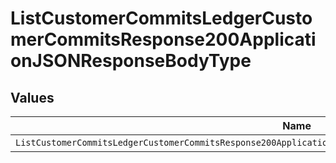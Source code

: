 # ListCustomerCommitsLedgerCustomerCommitsResponse200ApplicationJSONResponseBodyType


## Values

| Name                                                                                                             | Value                                                                                                            |
| ---------------------------------------------------------------------------------------------------------------- | ---------------------------------------------------------------------------------------------------------------- |
| `ListCustomerCommitsLedgerCustomerCommitsResponse200ApplicationJSONResponseBodyTypePostpaidCommitInitialBalance` | POSTPAID_COMMIT_INITIAL_BALANCE                                                                                  |